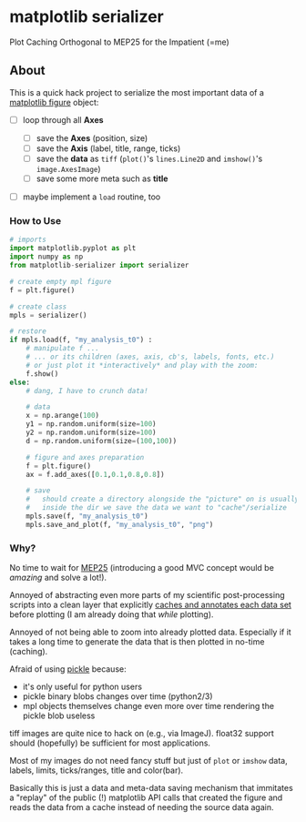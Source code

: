 # matplotlib serializer
Plot Caching Orthogonal to MEP25 for the Impatient (=me)


## About

This is a quick hack project to serialize the most important data of a
[matplotlib figure](http://matplotlib.org/faq/usage_faq.html#usage) object:

- [ ] loop through all **Axes**
  - [ ] save the **Axes** (position, size)
  - [ ] save the **Axis** (label, title, range, ticks)
  - [ ] save the **data** as `tiff` (`plot()`'s `lines.Line2D` and `imshow()`'s `image.AxesImage`)
  - [ ] save some more meta such as **title**

- [ ] maybe implement a `load` routine, too


### How to Use

```python
# imports
import matplotlib.pyplot as plt
import numpy as np
from matplotlib-serializer import serializer

# create empty mpl figure
f = plt.figure()

# create class
mpls = serializer()

# restore
if mpls.load(f, "my_analysis_t0") :
    # manipulate f ...
    # ... or its children (axes, axis, cb's, labels, fonts, etc.)
    # or just plot it *interactively* and play with the zoom:
    f.show()
else:
    # dang, I have to crunch data!

    # data
    x = np.arange(100)
    y1 = np.random.uniform(size=100)
    y2 = np.random.uniform(size=100)
    d = np.random.uniform(size=(100,100))

    # figure and axes preparation
    f = plt.figure()
    ax = f.add_axes([0.1,0.1,0.8,0.8])

    # save
    #   should create a directory alongside the "picture" on is usually drawing
    #   inside the dir we save the data we want to "cache"/serialize
    mpls.save(f, "my_analysis_t0")
    mpls.save_and_plot(f, "my_analysis_t0", "png")
```


### Why?

No time to wait for [MEP25](http://matplotlib.org/devdocs/devel/MEP/MEP25.html)
(introducing a good MVC concept would be *amazing* and solve a lot!).

Annoyed of abstracting even more parts of my scientific post-processing scripts
into a clean layer that explicitly
[caches and annotates each data set](https://stackoverflow.com/questions/21479886/how-to-conveniently-modify-matplotlib-plots-in-the-aftermath-persistence-serial)
before plotting (I am already doing that *while* plotting).

Annoyed of not being able to zoom into already plotted data. Especially if it
takes a long time to generate the data that is then plotted in no-time (caching).

Afraid of using [pickle](https://docs.python.org/3.4/library/pickle.html) because:
  - it's only useful for python users
  - pickle binary blobs changes over time (python2/3)
  - mpl objects themselves change even more over time rendering the pickle blob useless

tiff images are quite nice to hack on (e.g., via ImageJ). float32 support
should (hopefully) be sufficient for most applications.

Most of my images do not need fancy stuff but just of `plot` or `imshow` data,
labels, limits, ticks/ranges, title and color(bar).

Basically this is just a data and meta-data saving mechanism that immitates a "replay"
of the public (!) matplotlib API calls that created the figure and reads the data from
a cache instead of needing the source data again.
